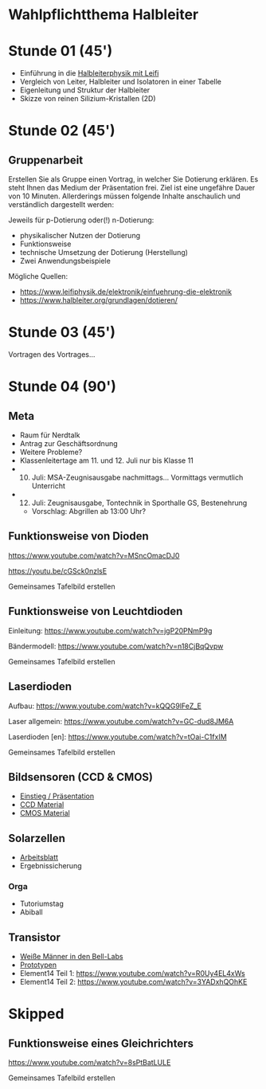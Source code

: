 Wahlpflichtthema Halbleiter
===========================

# Stunde 01 (45')

- Einführung in die [Halbleiterphysik mit Leifi](https://www.leifiphysik.de/elektronik/einfuehrung-die-elektronik)
- Vergleich von Leiter, Halbleiter und Isolatoren in einer Tabelle
- Eigenleitung und Struktur der Halbleiter
- Skizze von reinen Silizium-Kristallen (2D)

# Stunde 02 (45')

## Gruppenarbeit

Erstellen Sie als Gruppe einen Vortrag, in welcher Sie Dotierung erklären. Es steht Ihnen das Medium der Präsentation frei. Ziel ist eine ungefähre Dauer von 10 Minuten. Allerderings müssen folgende Inhalte anschaulich und verständlich dargestellt werden:

Jeweils für p-Dotierung oder(!) n-Dotierung:

- physikalischer Nutzen der Dotierung
- Funktionsweise
- technische Umsetzung der Dotierung (Herstellung)
- Zwei Anwendungsbeispiele

Mögliche Quellen:

- https://www.leifiphysik.de/elektronik/einfuehrung-die-elektronik
- https://www.halbleiter.org/grundlagen/dotieren/

# Stunde 03 (45')

Vortragen des Vortrages...

# Stunde 04 (90')

## Meta

- Raum für Nerdtalk
- Antrag zur Geschäftsordnung
- Weitere Probleme?
- Klassenleitertage am 11. und 12. Juli nur bis Klasse 11
- 10. Juli: MSA-Zeugnisausgabe nachmittags... Vormittags vermutlich Unterricht
- 12. Juli: Zeugnisausgabe, Tontechnik in Sporthalle GS, Bestenehrung
    - Vorschlag: Abgrillen ab 13:00 Uhr?

## Funktionsweise von Dioden

https://www.youtube.com/watch?v=MSncOmacDJ0

https://youtu.be/cGSck0nzlsE

Gemeinsames Tafelbild erstellen

## Funktionsweise von Leuchtdioden

Einleitung: https://www.youtube.com/watch?v=jgP20PNmP9g

Bändermodell: https://www.youtube.com/watch?v=n18CjBqQvpw

Gemeinsames Tafelbild erstellen

## Laserdioden

Aufbau: https://www.youtube.com/watch?v=kQQG9lFeZ_E

Laser allgemein: https://www.youtube.com/watch?v=GC-dud8JM6A

Laserdioden [en]: https://www.youtube.com/watch?v=tOai-C1fxIM

Gemeinsames Tafelbild erstellen

## Bildsensoren (CCD & CMOS)

- [Einstieg / Präsentation](./halbleiter/Praesi_Bildsensoren.pdf)
- [CCD Material](./halbleiter/CCD_Material.pdf)
- [CMOS Material](./halbleiter/CMOS_Material.pdf)

## Solarzellen

- [Arbeitsblatt](./halbleiter/Arbeitsblatt_Solarzelle.pdf)
- Ergebnissicherung

### Orga

- Tutoriumstag
- Abiball

## Transistor

- [Weiße Männer in den Bell-Labs](https://upload.wikimedia.org/wikipedia/commons/thumb/c/c2/Bardeen_Shockley_Brattain_1948.JPG/1024px-Bardeen_Shockley_Brattain_1948.JPG)
- [Prototypen](https://upload.wikimedia.org/wikipedia/commons/e/e8/Philco_Surface_Barrier_transistor%3D1953.jpg)
- Element14 Teil 1: https://www.youtube.com/watch?v=R0Uy4EL4xWs
- Element14 Teil 2: https://www.youtube.com/watch?v=3YADxhQOhKE

# Skipped

## Funktionsweise eines Gleichrichters

https://www.youtube.com/watch?v=8sPtBatLULE

Gemeinsames Tafelbild erstellen